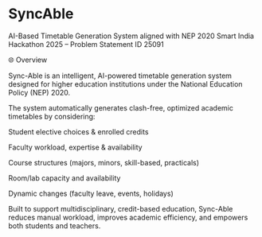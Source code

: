# SyncAble

AI-Based Timetable Generation System aligned with NEP 2020
Smart India Hackathon 2025 – Problem Statement ID 25091

🌐 Overview

Sync-Able is an intelligent, AI-powered timetable generation system designed for higher education institutions under the National Education Policy (NEP) 2020.

The system automatically generates clash-free, optimized academic timetables by considering:

Student elective choices & enrolled credits

Faculty workload, expertise & availability

Course structures (majors, minors, skill-based, practicals)

Room/lab capacity and availability

Dynamic changes (faculty leave, events, holidays)

Built to support multidisciplinary, credit-based education, Sync-Able reduces manual workload, improves academic efficiency, and empowers both students and teachers.
